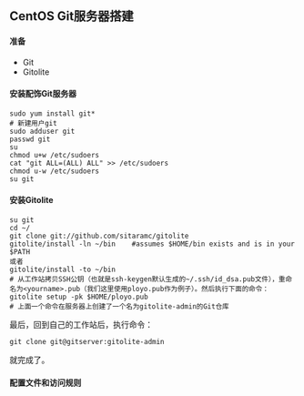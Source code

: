 ## CentOS Git服务器搭建
#### 准备  
* Git  
* Gitolite

#### 安装配饰Git服务器  
```
sudo yum install git*
# 新建用户git
sudo adduser git  
passwd git  
su
chmod u+w /etc/sudoers  
cat "git ALL=(ALL) ALL" >> /etc/sudoers  
chmod u-w /etc/sudoers  
su git  
```

#### 安装Gitolite  
```
su git  
cd ~/
git clone git://github.com/sitaramc/gitolite  
gitolite/install -ln ~/bin    #assumes $HOME/bin exists and is in your $PATH
或者
gitolite/install -to ~/bin  
# 从工作站拷贝SSH公钥（也就是ssh-keygen默认生成的~/.ssh/id_dsa.pub文件），重命名为<yourname>.pub（我们这里使用ployo.pub作为例子）。然后执行下面的命令：  
gitolite setup -pk $HOME/ployo.pub  
# 上面一个命令在服务器上创建了一个名为gitolite-admin的Git仓库
```
最后，回到自己的工作站后，执行命令：  
```
git clone git@gitserver:gitolite-admin  
```
就完成了。

#### 配置文件和访问规则  


